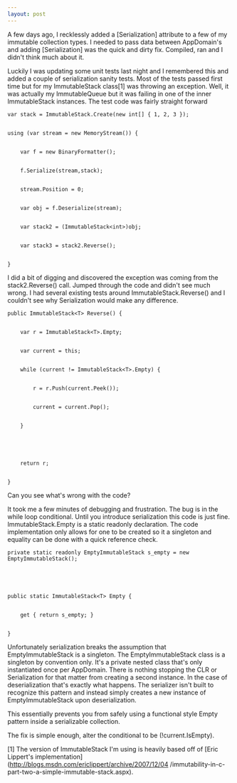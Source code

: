 ```yaml
---
layout: post
---
```

A few days ago, I recklessly added a [Serialization] attribute to a few of my
immutable collection types. I needed to pass data between AppDomain's and
adding [Serialization] was the quick and dirty fix. Compiled, ran and I
didn't think much about it.

Luckily I was updating some unit tests last night and I remembered this and
added a couple of serialization sanity tests. Most of the tests passed first
time but for my ImmutableStack class[1] was throwing an exception. Well, it
was actually my ImmutableQueue but it was failing in one of the inner
ImmutableStack instances. The test code was fairly straight forward

    
    
    var stack = ImmutableStack.Create(new int[] { 1, 2, 3 });


    using (var stream = new MemoryStream()) {


        var f = new BinaryFormatter();


        f.Serialize(stream,stack);


        stream.Position = 0;


        var obj = f.Deserialize(stream);


        var stack2 = (ImmutableStack<int>)obj;


        var stack3 = stack2.Reverse();


    }

I did a bit of digging and discovered the exception was coming from the
stack2.Reverse() call. Jumped through the code and didn't see much wrong. I
had several existing tests around ImmutableStack.Reverse() and I couldn't see
why Serialization would make any difference.

    
    
    public ImmutableStack<T> Reverse() {


        var r = ImmutableStack<T>.Empty;


        var current = this;


        while (current != ImmutableStack<T>.Empty) {


            r = r.Push(current.Peek());


            current = current.Pop();


        }


    


        return r;


    }

Can you see what's wrong with the code?

It took me a few minutes of debugging and frustration. The bug is in the
while loop conditional. Until you introduce serialization this code is just
fine. ImmutableStack<T>.Empty is a static readonly declaration. The code
implementation only allows for one to be created so it a singleton and
equality can be done with a quick reference check.

    
    
    private static readonly EmptyImmutableStack s_empty = new EmptyImmutableStack();


    


    public static ImmutableStack<T> Empty {


        get { return s_empty; }


    }

Unfortunately serialization breaks the assumption that EmptyImmutableStack is
a singleton. The EmptyImmutableStack class is a singleton by convention only.
It's a private nested class that's only instantiated once per AppDomain.
There is nothing stopping the CLR or Serialization for that matter from
creating a second instance. In the case of deserialization that's exactly
what happens. The serializer isn't built to recognize this pattern and
instead simply creates a new instance of EmptyImmutableStack upon
deserialization.

This essentially prevents you from safely using a functional style Empty
pattern inside a serializable collection.

The fix is simple enough, alter the conditional to be (!current.IsEmpty).

[1] The version of ImmutableStack I'm using is heavily based off of [Eric
Lippert's implementation](http://blogs.msdn.com/ericlippert/archive/2007/12/04
/immutability-in-c-part-two-a-simple-immutable-stack.aspx).


